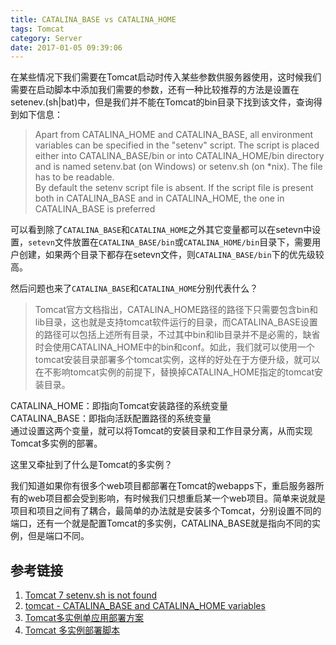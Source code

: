 ```yaml
---
title: CATALINA_BASE vs CATALINA_HOME
tags: Tomcat
category: Server
date: 2017-01-05 09:39:06
---
```


在某些情况下我们需要在Tomcat启动时传入某些参数供服务器使用，这时候我们需要在启动脚本中添加我们需要的参数，还有一种比较推荐的方法是设置在setenev.(sh|bat)中，但是我们并不能在Tomcat的bin目录下找到该文件，查询得到如下信息：

>Apart from CATALINA_HOME and CATALINA_BASE, all environment variables can be specified in the "setenv" script. The script is placed either into CATALINA_BASE/bin or into CATALINA_HOME/bin directory and is named setenv.bat (on Windows) or setenv.sh (on *nix). The file has to be readable.</br>
>By default the setenv script file is absent. If the script file is present both in CATALINA_BASE and in CATALINA_HOME, the one in CATALINA_BASE is preferred 

可以看到除了`CATALINA_BASE`和`CATALINA_HOME`之外其它变量都可以在setevn中设置，`setevn`文件放置在`CATALINA_BASE/bin`或`CATALINA_HOME/bin`目录下，需要用户创建，如果两个目录下都存在setevn文件，则`CATALINA_BASE/bin`下的优先级较高。

然后问题也来了`CATALINA_BASE`和`CATALINA_HOME`分别代表什么？

<!--more-->


>Tomcat官方文档指出，CATALINA_HOME路径的路径下只需要包含bin和lib目录，这也就是支持tomcat软件运行的目录，而CATALINA_BASE设置的路径可以包括上述所有目录，不过其中bin和lib目录并不是必需的，缺省时会使用CATALINA_HOME中的bin和conf。如此，我们就可以使用一个tomcat安装目录部署多个tomcat实例，这样的好处在于方便升级，就可以在不影响tomcat实例的前提下，替换掉CATALINA_HOME指定的tomcat安装目录。

CATALINA_HOME：即指向Tomcat安装路径的系统变量  
CATALINA_BASE：即指向活跃配置路径的系统变量  
通过设置这两个变量，就可以将Tomcat的安装目录和工作目录分离，从而实现Tomcat多实例的部署。

这里又牵扯到了什么是Tomcat的多实例？

我们知道如果你有很多个web项目都部署在Tomcat的webapps下，重启服务器所有的web项目都会受到影响，有时候我们只想重启某一个web项目。简单来说就是项目和项目之间有了耦合，最简单的办法就是安装多个Tomcat，分别设置不同的端口，还有一个就是配置Tomcat的多实例，CATALINA_BASE就是指向不同的实例，但是端口不同。

## 参考链接
1. [Tomcat 7 setenv.sh is not found](http://stackoverflow.com/questions/9480210/tomcat-7-setenv-sh-is-not-found?answertab=votes#tab-top)
2. [tomcat - CATALINA_BASE and CATALINA_HOME variables](http://stackoverflow.com/questions/3090398/tomcat-catalina-base-and-catalina-home-variables)
3. [Tomcat多实例单应用部署方案](http://blog.jobbole.com/109347/)
4. [Tomcat 多实例部署脚本](http://www.linjie.org/2015/06/15/Tomcat-%E5%A4%9A%E5%AE%9E%E4%BE%8B%E9%83%A8%E7%BD%B2%E8%84%9A%E6%9C%AC/)